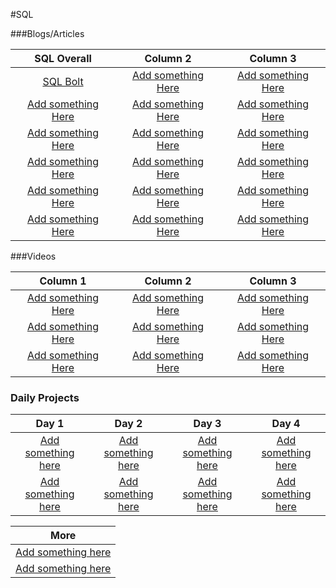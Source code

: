 #SQL

###Blogs/Articles

|                           SQL Overall                       |                    Column 2                        |                        Column 3                    |
|                        :---------------:                    |               :---------------:                    |                   :---------------:                |
| <a target="_blank" href="https://sqlbolt.com/">SQL Bolt</a> | <a target="_blank" href="#">Add something Here</a> | <a target="_blank" href="#">Add something Here</a> |
| <a target="_blank" href="#">Add something Here</a>          | <a target="_blank" href="#">Add something Here</a> | <a target="_blank" href="#">Add something Here</a> |
| <a target="_blank" href="#">Add something Here</a>          | <a target="_blank" href="#">Add something Here</a> | <a target="_blank" href="#">Add something Here</a> |
| <a target="_blank" href="#">Add something Here</a>          | <a target="_blank" href="#">Add something Here</a> | <a target="_blank" href="#">Add something Here</a> |
| <a target="_blank" href="#">Add something Here</a>          | <a target="_blank" href="#">Add something Here</a> | <a target="_blank" href="#">Add something Here</a> |
| <a target="_blank" href="#">Add something Here</a>          | <a target="_blank" href="#">Add something Here</a> | <a target="_blank" href="#">Add something Here</a> |

<!---->
<!--
|                       Column 4                     |
|                  :---------------:                 |
| <a target="_blank" href="#">Add something here</a> |
| <a target="_blank" href="#">Add something here</a> |
| <a target="_blank" href="#">Add something here</a> |
| <a target="_blank" href="#">Add something here</a> |
| <a target="_blank" href="#">Add something here</a> |
| <a target="_blank" href="#">Add something here</a> |-->


###Videos

|                      Column 1                      |                      Column 2                      |                      Column 3                      |
|                 :---------------:                  |                 :---------------:                  |                 :---------------:                  |
| <a target="_blank" href="#">Add something Here</a> | <a target="_blank" href="#">Add something Here</a> | <a target="_blank" href="#">Add something Here</a> |
| <a target="_blank" href="#">Add something Here</a> | <a target="_blank" href="#">Add something Here</a> | <a target="_blank" href="#">Add something Here</a> |
| <a target="_blank" href="#">Add something Here</a> | <a target="_blank" href="#">Add something Here</a> | <a target="_blank" href="#">Add something Here</a> |

<!---->
<!--
|                       Column 4                     |
|                  :---------------:                 |
| <a target="_blank" href="#">Add something here</a> |
| <a target="_blank" href="#">Add something here</a> |
| <a target="_blank" href="#">Add something here</a> |-->


### Daily Projects

|                     Day 1                          |                         Day 2                         |               Day 3                                   |                 Day 4                                 |
|                  :-----------:                     |                     :-----------:                     |             :-----------:                             |             :-----------:                             |
| <a target="_blank" href="#">Add something here</a> | <a target="_blank" href="#">Add something here</a>    | <a target="_blank" href="#">Add something here</a>    | <a target="_blank" href="#">Add something here</a>    |
| <a target="_blank" href="#">Add something here</a> | <a target="_blank" href="#">Add something here</a>    | <a target="_blank" href="#">Add something here</a>    | <a target="_blank" href="#">Add something here</a>    |

|                        More                        |
|                  :-----------:                     |
| <a target="_blank" href="#">Add something here</a> |
| <a target="_blank" href="#">Add something here</a> |
